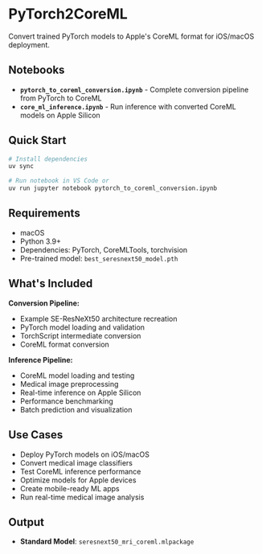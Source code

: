 # PyTorch2CoreML

Convert trained PyTorch models to Apple's CoreML format for iOS/macOS deployment.

## Notebooks

- **`pytorch_to_coreml_conversion.ipynb`** - Complete conversion pipeline from PyTorch to CoreML
- **`core_ml_inference.ipynb`** - Run inference with converted CoreML models on Apple Silicon

## Quick Start

```bash
# Install dependencies
uv sync

# Run notebook in VS Code or
uv run jupyter notebook pytorch_to_coreml_conversion.ipynb
```

## Requirements

- macOS 
- Python 3.9+
- Dependencies: PyTorch, CoreMLTools, torchvision
- Pre-trained model: `best_seresnext50_model.pth`

## What's Included

**Conversion Pipeline:**
- Example SE-ResNeXt50 architecture recreation
- PyTorch model loading and validation
- TorchScript intermediate conversion
- CoreML format conversion

**Inference Pipeline:**
- CoreML model loading and testing
- Medical image preprocessing
- Real-time inference on Apple Silicon
- Performance benchmarking
- Batch prediction and visualization

## Use Cases

- Deploy PyTorch models on iOS/macOS
- Convert medical image classifiers
- Test CoreML inference performance
- Optimize models for Apple devices
- Create mobile-ready ML apps
- Run real-time medical image analysis

## Output

- **Standard Model**: `seresnext50_mri_coreml.mlpackage`
